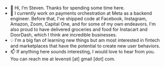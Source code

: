 - 👋 Hi, I’m Steven. Thanks for spending some time here.
- 🏦 I currently work on payments orchestration at Meta as a backend engineer. Before that, I've shipped code at Facebook, Instagram, Amazon, Zoom, Capital One, and for some of my own endeavors. I'm also proud to have delivered groceries and food for Instacart and DoorDash, which I think are incredible businesses.
- 💡 I'm a big fan of learning new things but am most interested in fintech and marketplaces that have the potential to create new user behaviors. 
- 📫 If anything here sounds interesting, I would love to hear from you. You can reach me at levensti [at] gmail [dot] com.

<!---
levensti/levensti is a ✨ special ✨ repository because its `README.md` (this file) appears on your GitHub profile.
You can click the Preview link to take a look at your changes.
--->
